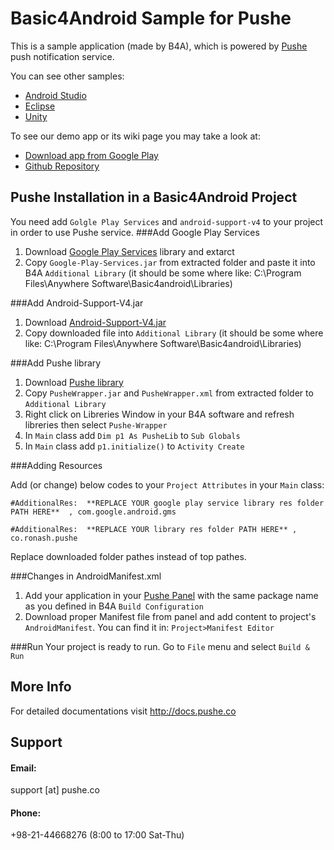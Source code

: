 # Basic4Android Sample for Pushe

This is a sample application (made by B4A), which is powered by [Pushe](http://pushe.co) push notification service.

You can see other samples:
* [Android Studio](https://github.com/ronashco/pushe-android-studio-sample)
* [Eclipse](https://github.com/ronashco/pushe-eclipse-sample)
* [Unity](https://github.com/ronashco/pushe-unity-sample)

To see our demo app or its wiki page you may take a look at:
* [Download app from Google Play](https://play.google.com/store/apps/details?id=co.ronash.pushesample)
* [Github Repository](https://github.com/ronashco/pushe-sample)

## Pushe Installation in a Basic4Android Project

You need add `Golgle Play Services` and `android-support-v4` to your project in order to use Pushe service.
###Add Google Play Services

1. Download [Google Play Services](http://static.pushe.co/useful-links/google-play-services/eclipse/google-play-services_lib.zip) library and extarct
2. Copy `Google-Play-Services.jar` from extracted folder and paste it into B4A `Additional Library` (it should be some where like: C:\Program Files\Anywhere Software\Basic4android\Libraries)

###Add Android-Support-V4.jar

1. Download [Android-Support-V4.jar](http://static.pushe.co/useful-links/android-support-v4.jar)
2. Copy downloaded file into `Additional Library` (it should be some where like: C:\Program Files\Anywhere Software\Basic4android\Libraries)

###Add Pushe library

1. Download [Pushe library](https://static.pushe.co/sdk/pushe-0.8.2-b4a.zip)
2. Copy `PusheWrapper.jar` and `PusheWrapper.xml` from extracted folder to `Additional Library`
3. Right click on Libreries Window in your B4A software and refresh libreries then select `Pushe-Wrapper`
4. In `Main` class add `Dim p1 As PusheLib` to `Sub Globals`
5. In `Main` class add `p1.initialize()` to `Activity Create`

###Adding Resources

Add (or change) below codes to your `Project Attributes` in your `Main` class:

`#AdditionalRes:  **REPLACE YOUR google play service library res folder PATH HERE**  , com.google.android.gms`

`#AdditionalRes:  **REPLACE YOUR library res folder PATH HERE** , co.ronash.pushe`

Replace downloaded folder pathes instead of top pathes.

###Changes in AndroidManifest.xml

1. Add your application in your [Pushe Panel](http://pushe.co/panel/platform/application/add/) with the same package name as you defined in B4A `Build Configuration`
2. Download proper Manifest file from panel and add content to project's `AndroidManifest`. You can find it in: `Project>Manifest Editor`

###Run
Your project is ready to run. Go to `File` menu and select `Build & Run`

## More Info
For detailed documentations visit http://docs.pushe.co


## Support 
#### Email:
support [at] pushe.co
#### Phone:
+98-21-44668276 (8:00 to 17:00 Sat-Thu)
